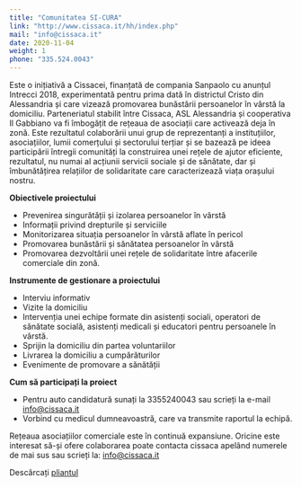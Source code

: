 ```yaml
---
title: "Comunitatea SI-CURA"
link: "http://www.cissaca.it/hh/index.php"
mail: "info@cissaca.it"
date: 2020-11-04
weight: 1
phone: "335.524.0043"
---
```


Este o inițiativă a Cissacei, finanțată de compania Sanpaolo cu anunțul Intrecci 2018, experimentată pentru prima dată în districtul Cristo din Alessandria și care vizează promovarea bunăstării persoanelor în vârstă la domiciliu.
Parteneriatul stabilit între Cissaca, ASL Alessandria și cooperativa Il Gabbiano va fi îmbogățit de rețeaua de asociații care activează deja în zonă.
Este rezultatul colaborării unui grup de reprezentanți a instituțiilor, asociațiilor, lumii comerțului și sectorului terțiar și se bazează pe ideea participării întregii comunități la construirea unei rețele de ajutor eficiente, rezultatul, nu numai al acțiunii servicii sociale și de sănătate, dar și îmbunătățirea relațiilor de solidaritate care caracterizează viața orașului nostru.

**Obiectivele proiectului**
+ Prevenirea singurătății și izolarea persoanelor în vârstă
+ Informații privind drepturile și serviciile
+ Monitorizarea situația persoanelor în vârstă aflate în pericol
+ Promovarea bunăstării și sănătatea persoanelor în vârstă
+ Promovarea dezvoltării unei rețele de solidaritate între afacerile comerciale din zonă.

**Instrumente de gestionare a proiectului**
+ Interviu informativ 
+ Vizite la domiciliu
+ Intervenția unei echipe formate din asistenți sociali, operatori de sănătate socială, asistenți medicali și educatori pentru persoanele în vârstă.
+ Sprijin la domiciliu din partea voluntariilor
+ Livrarea la domiciliu a cumpărăturilor
+ Evenimente de promovare a sănătății

**Cum să participați la proiect**
+ Pentru auto candidatură sunați la 3355240043 sau scrieți la e-mail info@cissaca.it
+ Vorbind cu medicul dumneavoastră, care va transmite raportul la echipă.

Rețeaua asociațiilor comerciale este în continuă expansiune.
Oricine este interesat să-și ofere colaborarea poate contacta cissaca apelând numerele de mai sus sau scrieți la: info@cissaca.it

Descărcați [pliantul](/documents/cissaca-comunita-sicura.pdf)
